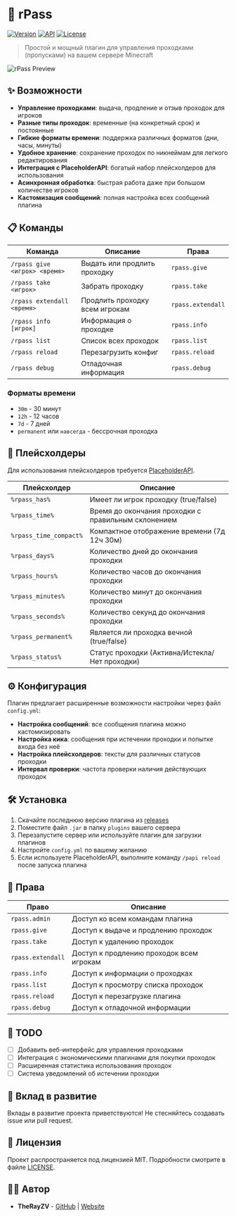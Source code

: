 # 🔑 rPass

[![Version](https://img.shields.io/badge/version-1.0-brightgreen.svg)](https://github.com/therayzv/rPass/releases)
[![API](https://img.shields.io/badge/API-1.21-blue.svg)](https://www.spigotmc.org/)
[![License](https://img.shields.io/badge/license-MIT-red.svg)](LICENSE)

> Простой и мощный плагин для управления проходками (пропусками) на вашем сервере Minecraft

![rPass Preview](https://via.placeholder.com/800x400?text=rPass+Plugin+Preview)

## ✨ Возможности

- **Управление проходками**: выдача, продление и отзыв проходок для игроков
- **Разные типы проходок**: временные (на конкретный срок) и постоянные
- **Гибкие форматы времени**: поддержка различных форматов (дни, часы, минуты)
- **Удобное хранение**: сохранение проходок по никнеймам для легкого редактирования
- **Интеграция с PlaceholderAPI**: богатый набор плейсхолдеров для использования
- **Асинхронная обработка**: быстрая работа даже при большом количестве игроков
- **Кастомизация сообщений**: полная настройка всех сообщений плагина

## 📋 Команды

| Команда | Описание | Права |
|---------|----------|-------|
| `/rpass give <игрок> <время>` | Выдать или продлить проходку | `rpass.give` |
| `/rpass take <игрок>` | Забрать проходку | `rpass.take` |
| `/rpass extendall <время>` | Продлить проходку всем игрокам | `rpass.extendall` |
| `/rpass info [игрок]` | Информация о проходке | `rpass.info` |
| `/rpass list` | Список всех проходок | `rpass.list` |
| `/rpass reload` | Перезагрузить конфиг | `rpass.reload` |
| `/rpass debug` | Отладочная информация | `rpass.debug` |

### Форматы времени
- `30m` - 30 минут
- `12h` - 12 часов
- `7d` - 7 дней
- `permanent` или `навсегда` - бессрочная проходка

## 🔄 Плейсхолдеры

Для использования плейсхолдеров требуется [PlaceholderAPI](https://github.com/PlaceholderAPI/PlaceholderAPI).

| Плейсхолдер | Описание |
|-------------|----------|
| `%rpass_has%` | Имеет ли игрок проходку (true/false) |
| `%rpass_time%` | Время до окончания проходки с правильным склонением |
| `%rpass_time_compact%` | Компактное отображение времени (7д 12ч 30м) |
| `%rpass_days%` | Количество дней до окончания проходки |
| `%rpass_hours%` | Количество часов до окончания проходки |
| `%rpass_minutes%` | Количество минут до окончания проходки |
| `%rpass_seconds%` | Количество секунд до окончания проходки |
| `%rpass_permanent%` | Является ли проходка вечной (true/false) |
| `%rpass_status%` | Статус проходки (Активна/Истекла/Нет проходки) |

## ⚙️ Конфигурация

Плагин предлагает расширенные возможности настройки через файл `config.yml`:

- **Настройка сообщений**: все сообщения плагина можно кастомизировать
- **Настройка кика**: сообщения при истечении проходки и попытке входа без неё
- **Настройка плейсхолдеров**: тексты для различных статусов проходки
- **Интервал проверки**: частота проверки наличия действующих проходок

## 🛠️ Установка

1. Скачайте последнюю версию плагина из [releases](https://github.com/therayzv/rPass/releases)
2. Поместите файл `.jar` в папку `plugins` вашего сервера
3. Перезапустите сервер или используйте плагин для загрузки плагинов
4. Настройте `config.yml` по вашему желанию
5. Если используете PlaceholderAPI, выполните команду `/papi reload` после запуска плагина

## 📄 Права

| Право | Описание |
|-------|----------|
| `rpass.admin` | Доступ ко всем командам плагина |
| `rpass.give` | Доступ к выдаче и продлению проходок |
| `rpass.take` | Доступ к удалению проходок |
| `rpass.extendall` | Доступ к продлению проходок всем игрокам |
| `rpass.info` | Доступ к информации о проходках |
| `rpass.list` | Доступ к просмотру списка проходок |
| `rpass.reload` | Доступ к перезагрузке плагина |
| `rpass.debug` | Доступ к отладочной информации |

## 📝 TODO

- [ ] Добавить веб-интерфейс для управления проходками
- [ ] Интеграция с экономическими плагинами для покупки проходок
- [ ] Расширенная статистика использования проходок
- [ ] Система уведомлений об истечении проходки

## 🤝 Вклад в развитие

Вклады в развитие проекта приветствуются! Не стесняйтесь создавать issue или pull request.

## 📜 Лицензия

Проект распространяется под лицензией MIT. Подробности смотрите в файле [LICENSE](LICENSE).

## 👨‍💻 Автор

- **TheRayZV** - [GitHub](https://github.com/therayzv) | [Website](https://therayzv.ru) 
